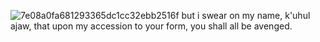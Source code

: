 ![7e08a0fa681293365dc1cc32ebb2516f](https://github.com/user-attachments/assets/4b3d4e4f-dad5-469b-b00d-100de0047da3)
but i swear on my name, k'uhul ajaw, that upon my accession to your form, you shall all be avenged.
